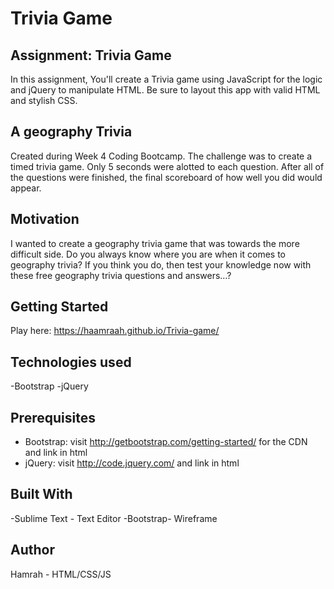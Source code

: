 
# Trivia Game
## Assignment: Trivia Game
In this assignment, You'll create a Trivia game using JavaScript for the logic and jQuery to manipulate HTML. Be sure to layout this app with valid HTML and stylish CSS.



## A geography Trivia
Created during Week 4 Coding Bootcamp. The challenge was to create a timed trivia game. Only 5 seconds were alotted to each question. After all of the questions were finished, the final scoreboard of how well you did would appear.



## Motivation
I wanted to create a geography trivia game that was towards the more difficult side.
Do you always know where you are when it comes to geography trivia? If you think you do, then test your knowledge now with these free geography trivia questions and answers...?

## Getting Started
Play here: https://haamraah.github.io/Trivia-game/


## Technologies used
-Bootstrap
-jQuery

## Prerequisites
- Bootstrap: visit http://getbootstrap.com/getting-started/ for the CDN and link in html
- jQuery: visit http://code.jquery.com/ and link in html

## Built With
-Sublime Text - Text Editor
-Bootstrap- Wireframe

## Author
Hamrah - HTML/CSS/JS

